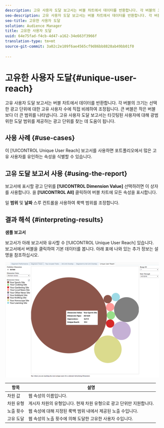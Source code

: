 ```yaml
---
description: 고유 사용자 도달 보고서는 버블 차트에서 데이터를 반환합니다. 각 버블의 크기는 선택한 광고 단위에 대한 고유 사용자 수에 직접 비례하여 조정됩니다. 큰 버블은 작은 버블보다 더 큰 범위를 나타냅니다. 고유 사용자 도달 보고서는 타깃팅된 사용자에 대해 광범위한 도달 범위를 제공하는 광고 단위를 찾는 데 도움이 됩니다.
seo-description: 고유 사용자 도달 보고서는 버블 차트에서 데이터를 반환합니다. 각 버블의 크기는 선택한 광고 단위에 대한 고유 사용자 수에 직접 비례하여 조정됩니다. 큰 버블은 작은 버블보다 더 큰 범위를 나타냅니다. 고유 사용자 도달 보고서는 타깃팅된 사용자에 대해 광범위한 도달 범위를 제공하는 광고 단위를 찾는 데 도움이 됩니다.
seo-title: 고유한 사용자 도달
solution: Audience Manager
title: 고유한 사용자 도달
uuid: 64e75fad-f4cb-4d47-a162-34e663f3966f
translation-type: tm+mt
source-git-commit: 3a02c2e109f6ae4565cf9d86bb8828ab49bb01f0

---
```



# 고유한 사용자 도달{#unique-user-reach}

고유 사용자 도달 보고서는 버블 차트에서 데이터를 반환합니다. 각 버블의 크기는 선택한 광고 단위에 대한 고유 사용자 수에 직접 비례하여 조정됩니다. 큰 버블은 작은 버블보다 더 큰 범위를 나타냅니다. 고유 사용자 도달 보고서는 타깃팅된 사용자에 대해 광범위한 도달 범위를 제공하는 광고 단위를 찾는 데 도움이 됩니다.

## 사용 사례 {#use-cases}

이 [!UICONTROL Unique User Reach] 보고서를 사용하면 포트폴리오에서 많은 고유 사용자를 유인하는 속성을 식별할 수 있습니다.

## 고유 도달 보고서 사용 {#using-the-report}

보고서에 표시할 광고 단위를 **[!UICONTROL Dimension Value]** 선택하려면 이 상자를 사용합니다. 을 **[!UICONTROL All]** 클릭하여 버블 차트에 모든 속성을 표시합니다.

일 **범위** 및 **날짜** 스루 컨트롤을 사용하여 룩백 범위를 조정합니다.

## 결과 해석 {#interpreting-results}

**샘플 보고서**

보고서가 아래 보고서와 유사할 수 [!UICONTROL Unique User Reach] 있습니다. 보고서에서 버블을 클릭하여 기본 데이터를 봅니다. 아래 표에 나와 있는 추가 정보는 설명을 참조하십시오.

![](assets/publisher_unique_user_reach.png)

| 항목 | 설명 |
|--- |--- |
| 차원 값 | 웹 속성의 이름입니다. |
| 차원 유형 | 게시자 차원의 유형입니다. 현재 차원 유형으로 광고 단위만 지원합니다. |
| 노출 횟수 | 웹 속성에 대해 지정된 룩백 범위 내에서 제공된 노출 수입니다. |
| 고유 도달 | 웹 속성의 노출 횟수에 의해 도달한 고유한 사용자 수입니다. |